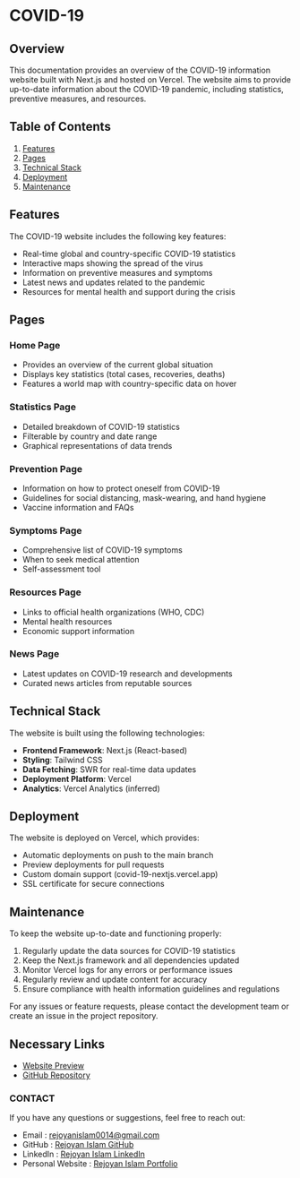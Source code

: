 # COVID-19

## Overview

This documentation provides an overview of the COVID-19 information website built with Next.js and hosted on Vercel. The website aims to provide up-to-date information about the COVID-19 pandemic, including statistics, preventive measures, and resources.

## Table of Contents

1. [Features](#features)
2. [Pages](#pages)
3. [Technical Stack](#technical-stack)
4. [Deployment](#deployment)
5. [Maintenance](#maintenance)

## Features

The COVID-19 website includes the following key features:

- Real-time global and country-specific COVID-19 statistics
- Interactive maps showing the spread of the virus
- Information on preventive measures and symptoms
- Latest news and updates related to the pandemic
- Resources for mental health and support during the crisis

## Pages

### Home Page

- Provides an overview of the current global situation
- Displays key statistics (total cases, recoveries, deaths)
- Features a world map with country-specific data on hover

### Statistics Page

- Detailed breakdown of COVID-19 statistics
- Filterable by country and date range
- Graphical representations of data trends

### Prevention Page

- Information on how to protect oneself from COVID-19
- Guidelines for social distancing, mask-wearing, and hand hygiene
- Vaccine information and FAQs

### Symptoms Page

- Comprehensive list of COVID-19 symptoms
- When to seek medical attention
- Self-assessment tool

### Resources Page

- Links to official health organizations (WHO, CDC)
- Mental health resources
- Economic support information

### News Page

- Latest updates on COVID-19 research and developments
- Curated news articles from reputable sources

## Technical Stack

The website is built using the following technologies:

- **Frontend Framework**: Next.js (React-based)
- **Styling**: Tailwind CSS
- **Data Fetching**: SWR for real-time data updates
- **Deployment Platform**: Vercel
- **Analytics**: Vercel Analytics (inferred)

## Deployment

The website is deployed on Vercel, which provides:

- Automatic deployments on push to the main branch
- Preview deployments for pull requests
- Custom domain support (covid-19-nextjs.vercel.app)
- SSL certificate for secure connections

## Maintenance

To keep the website up-to-date and functioning properly:

1. Regularly update the data sources for COVID-19 statistics
2. Keep the Next.js framework and all dependencies updated
3. Monitor Vercel logs for any errors or performance issues
4. Regularly review and update content for accuracy
5. Ensure compliance with health information guidelines and regulations

For any issues or feature requests, please contact the development team or create an issue in the project repository.

## Necessary Links

- [Website Preview](https://covid-19-nextjs.vercel.app/)
- [GitHub Repository](https://github.com/md-rejoyan-islam/covid-19)

### CONTACT

If you have any questions or suggestions, feel free to reach out:

- Email : rejoyanislam0014@gmail.com
- GitHub : [Rejoyan Islam GitHub](https://github.com/md-rejoyan-islam)
- LinkedIn : [Rejoyan Islam LinkedIn](https://www.linkedin.com/in/md-rejoyan-islam/)
- Personal Website : [Rejoyan Islam Portfolio](https://md-rejoyan-islam.github.io/)
